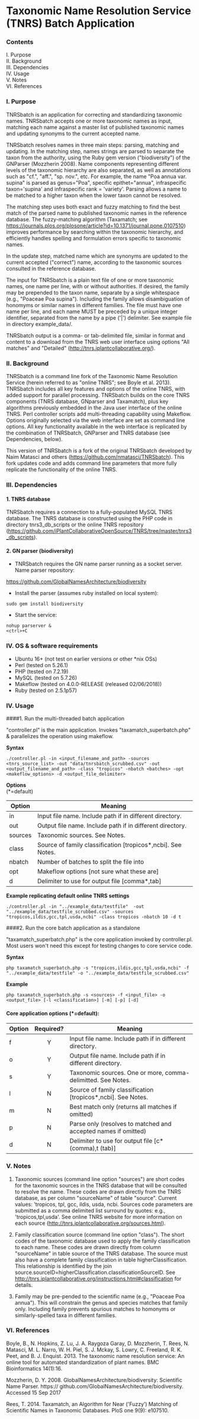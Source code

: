 # Taxonomic Name Resolution Service (TNRS) Batch Application

### Contents

I. Purpose  
II. Background  
III. Dependencies  
IV. Usage  
V. Notes  
VI. References  

### I. Purpose

TNRSbatch is an application for correcting and standardizing taxonomic names. TNRSbatch accepts one or more taxonomic names as input, matching each name against a master list of published taxonomic names and updating synonyms to the current accepted name. 

TNRSbatch resolves names in three main steps: parsing, matching and updating. In the matching step, names strings are parsed to separate the taxon from the authority, using the Ruby gem version ("biodiversity") of the GNParser (Mozzherin 2008). Name components representing different levels of the taxonomic hierarchy are also separated, as well as annotations such as "cf.", "aff.", "sp. nov.",  etc. For example, the name "Poa annua var. supina" is parsed as genus="Poa", specific epithet="annua", infraspecific taxon='supina' and infraspecific rank = 'variety'. Parsing allows a name to be matched to a higher taxon when the lower taxon cannot be resolved. 

The matching step uses both exact and fuzzy matching to find the best match of the parsed name to published taxonomic names in the reference database. The fuzzy-matching algorithm (Taxamatch; see https://journals.plos.org/plosone/article?id=10.1371/journal.pone.0107510)  improves performance by searching within the taxonomic hierarchy, and efficiently handles spelling and formulation errors specific to taxonomic names.

In the update step, matched name which are synonyms are updated to the current accepted ("correct") name, according to the taxonomic sources consulted in the reference database.

The input for TNRSbatch is a plain text file of one or more taxonomic names, one name per line, with or without authorities. If desired, the family may be prepended to the taxon name, separate by a single whitespace (e.g., "Poaceae Poa supina"). Including the family allows disambiguation of honomyms or similar names in different families. The file must have one name per line, and each name MUST be preceded by a unique integer identifier, separated from the name by a pipe ('|') delimiter. See example file in directory example_data/.

TNRSbatch output is a comma- or tab-delimited file, similar in format and content to a download from the TNRS web user interface using options "All matches" and "Detailed" (http://tnrs.iplantcollaborative.org/). 

### II. Background

TNRSbatch is a command line fork of the Taxonomic Name Resolution Service (herein referred to as "online TNRS"; see Boyle et al. 2013). TNRSbatch includes all key features and options of the online TNRS, with added support for parallel processing. TNRSbatch builds on the core TNRS components (TNRS database, GNparser and Taxamatch), plus key algorithms previously embedded in the Java user interface of the online TNRS. Perl controller scripts add multi-threading capability using Makeflow. Options originally selected via the web interface are set as command line options. All key functionality available in the web interface is replicated by the combination of TNRSbatch, GNParser and TNRS database (see Dependencies, below).

This version of TNRSbatch is a fork of the original TNRSbatch developed by Naim Matasci and others (https://github.com/nmatasci/TNRSbatch). This fork updates code and adds command line parameters that more fully replicate the functionality of the online TNRS. 

### III. Dependencies

#### 1. TNRS database

TNRSbatch requires a connection to a fully-populated MySQL TNRS database. The TNRS database is constructed using the PHP code in directory tnrs3_db_scripts or the online TNRS repository (https://github.com/iPlantCollaborativeOpenSource/TNRS/tree/master/tnrs3_db_scripts). 

#### 2. GN parser (biodiversity)

* TNRSbatch requires the GN name parser running as a socket server. Name parser repository:

https://github.com/GlobalNamesArchitecture/biodiversity

* Install the parser (assumes ruby installed on local system):

```
sudo gem install biodiversity
```

* Start the service:

``` 
nohup parserver &
<ctrl>+C
```

### IV. OS & software requirements

* Ubuntu 16+ (not test on earlier versions or other \*nix OSs)  
* Perl (tested on 5.26.1)  
* PHP (tested on 7.2.19)  
* MySQL (tested on 5.7.26)  
* Makeflow (tested on 4.0.0-RELEASE (released 02/06/2018))  
* Ruby (tested on 2.5.1p57)  

### IV. Usage

####1. Run the multi-threaded batch application  

"controller.pl" is the main application. Invokes "taxamatch_superbatch.php" & parallelizes the operation using makeflow.

**Syntax**  

```
./controller.pl -in <input_filename_and_path> -sources <tnrs_source_list> -out "data/tnrsbatch_scrubbed.csv" -out <output_filename_and_path> -class "tropicos" -nbatch <batches> -opt <makeflow_options> -d <output_file_delimiter>

```
**Options**  
(*=default)  

Option | Meaning
--- | ---
in	| Input file name. Include path if in different directory.  
out	| Output file name. Include path if in different directory.  
sources	| Taxonomic sources. See Notes.  	
class	| Source of family classification [tropicos*,ncbi]. See Notes.  
nbatch	| Number of batches to split the file into
opt	| Makeflow options [not sure what these are]
d |  Delimiter to use for output file [comma*,tab]
 

**Example replicating default online TNRS settings**  

```
./controller.pl -in "../example_data/testfile"  -out "../example_data/testfile_scrubbed.csv" -sources "tropicos,ildis,gcc,tpl,usda,ncbi" -class tropicos -nbatch 10 -d t 
```

####2. Run the core batch application as a standalone  

"taxamatch_superbatch.php" is the core application invoked by controller.pl. Most users won't need this except for testing changes to core service code.

**Syntax**

```
php taxamatch_superbatch.php -s "tropicos,ildis,gcc,tpl,usda,ncbi" -f "../example_data/testfile" -o "../example_data/testfile_scrubbed.csv" 
```

**Example**

```
php taxamatch_superbatch.php -s <sources> -f <input_file> -o <output_file> [-l <classification>] [-m] [-p] [-d]

```

#### Core application options (*=default):

Option |	Required?	|	Meaning
--- | :---: | ---
f	| Y | Input file name. Include path if in different directory.  
o	| Y | Output file name. Include path if in different directory.  
s	| Y | Taxonomic sources. One or more, comma-delimitted. See Notes.  	
l	| N | Source of family classification [tropicos*,ncbi]. See Notes.  
m	| N | Best match only (returns all matches if omitted)
p	| N | Parse only (resolves to matched and accepted names if omitted)
d	| N | Delimiter to use for output file [c* (comma),t (tab)]


### V. Notes

1. Taxonomic sources (command line option "sources") are short codes for the taxonomic sources in the TNRS database that will be consulted to resolve the name. These codes are drawn directly from the TNRS database, as per column "sourceName" of table "source". Current values: 'tropicos, tpl, gcc, ildis, usda, ncbi. Sources code parameters are submitted as a comma delimited list surround by quotes: e.g., 'tropicos,tpl,usda'. See online TNRS website for more information on each source (http://tnrs.iplantcollaborative.org/sources.html).

2. Family classification source (command line option "class"). The short codes of the taxonomic database used to apply the family classification to each name. These codes are drawn directly from column "sourceName" in table source of the TNRS database. The source must also have a complete family classification in table higherClassification. This relationship is identified by the join source.sourceID=higherClassification.classificationSourceID. See http://tnrs.iplantcollaborative.org/instructions.html#classification for details.

3. Family may be pre-pended to the scientific name (e.g., "Poaceae Poa annua"). This will constrain the genus and species matches that family only. Including family prevents spurious matches to homonyms or similarly-spelled taxa in different families.

### VI. References  

﻿Boyle, B., N. Hopkins, Z. Lu, J. A. Raygoza Garay, D. Mozzherin, T. Rees, N. Matasci, M. L. Narro, W. H. Piel, S. J. Mckay, S. Lowry, C. Freeland, R. K. Peet, and B. J. Enquist. 2013. The taxonomic name resolution service: An online tool for automated standardization of plant names. BMC Bioinformatics 14(1):16.

Mozzherin, D. Y. 2008. GlobalNamesArchitecture/biodiversity: Scientific Name Parser. https://
github.com/GlobalNamesArchitecture/biodiversity. Accessed 15 Sep 2017

Rees, T. 2014. Taxamatch, an Algorithm for Near ('Fuzzy’) Matching of Scientific Names in Taxonomic Databases. PloS one 9(9): e107510.